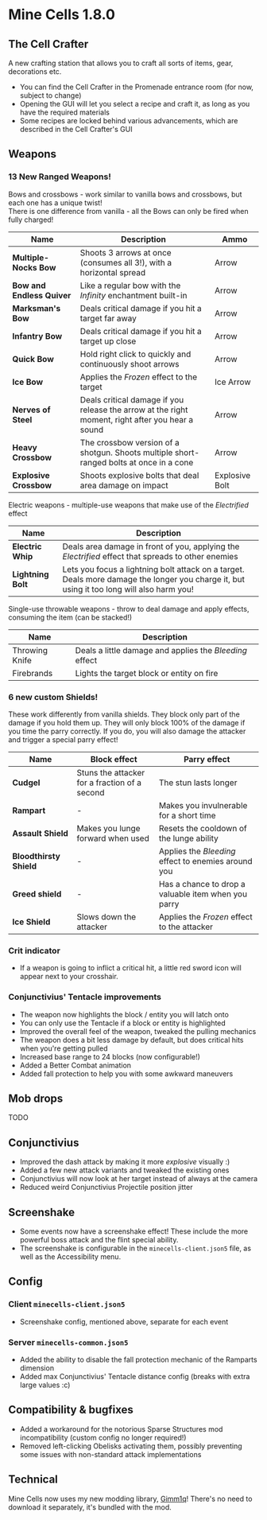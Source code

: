 # Mine Cells 1.8.0

## The Cell Crafter

A new crafting station that allows you to craft all sorts of items, gear, decorations etc.

- You can find the Cell Crafter in the Promenade entrance room (for now, subject to change)
- Opening the GUI will let you select a recipe and craft it, as long as you have the required materials
- Some recipes are locked behind various advancements, which are described in the Cell Crafter's GUI

## Weapons

### 13 New Ranged Weapons!

Bows and crossbows - work similar to vanilla bows and crossbows, but each one has a unique twist!  
There is one difference from vanilla - all the Bows can only be fired when fully charged!

| Name                       | Description                                                                                      | Ammo           |
|----------------------------|--------------------------------------------------------------------------------------------------|----------------|
| **Multiple-Nocks Bow**     | Shoots 3 arrows at once (consumes all 3!), with a horizontal spread                              | Arrow          |
| **Bow and Endless Quiver** | Like a regular bow with the *Infinity* enchantment built-in                                      | Arrow          |
| **Marksman's Bow**         | Deals critical damage if you hit a target far away                                               | Arrow          |
| **Infantry Bow**           | Deals critical damage if you hit a target up close                                               | Arrow          |
| **Quick Bow**              | Hold right click to quickly and continuously shoot arrows                                        | Arrow          |
| **Ice Bow**                | Applies the *Frozen* effect to the target                                                        | Ice Arrow      |
| **Nerves of Steel**        | Deals critical damage if you release the arrow at the right moment, right after you hear a sound | Arrow          |
| **Heavy Crossbow**         | The crossbow version of a shotgun. Shoots multiple short-ranged bolts at once in a cone          | Arrow          |
| **Explosive Crossbow**     | Shoots explosive bolts that deal area damage on impact                                           | Explosive Bolt |

Electric weapons - multiple-use weapons that make use of the *Electrified* effect

| Name               | Description                                                                                                                               |
|--------------------|-------------------------------------------------------------------------------------------------------------------------------------------|
| **Electric Whip**  | Deals area damage in front of you, applying the *Electrified* effect that spreads to other enemies                                        |
| **Lightning Bolt** | Lets you focus a lightning bolt attack on a target. Deals more damage the longer you charge it, but using it too long will also harm you! |

Single-use throwable weapons - throw to deal damage and apply effects, consuming the item (can be stacked!)

| Name           | Description                                             |
|----------------|---------------------------------------------------------|
| Throwing Knife | Deals a little damage and applies the *Bleeding* effect |
| Firebrands     | Lights the target block or entity on fire               |

### 6 new custom Shields!

These work differently from vanilla shields. They block only part of the damage if you hold them up. They will only
block 100% of the damage if you time the parry correctly. If you do, you will also damage the attacker and trigger a 
special parry effect!

| Name                    | Block effect                                  | Parry effect                                        |
|-------------------------|-----------------------------------------------|-----------------------------------------------------|
| **Cudgel**              | Stuns the attacker for a fraction of a second | The stun lasts longer                               |
| **Rampart**             | -                                             | Makes you invulnerable for a short time             |
| **Assault Shield**      | Makes you lunge forward when used             | Resets the cooldown of the lunge ability            |
| **Bloodthirsty Shield** | -                                             | Applies the *Bleeding* effect to enemies around you |
| **Greed shield**        | -                                             | Has a chance to drop a valuable item when you parry |
| **Ice Shield**          | Slows down the attacker                       | Applies the *Frozen* effect to the attacker         |

### Crit indicator

- If a weapon is going to inflict a critical hit, a little red sword icon will appear next to your crosshair.

### Conjunctivius' Tentacle improvements

- The weapon now highlights the block / entity you will latch onto
- You can only use the Tentacle if a block or entity is highlighted
- Improved the overall feel of the weapon, tweaked the pulling mechanics
- The weapon does a bit less damage by default, but does critical hits when you're getting pulled
- Increased base range to 24 blocks (now configurable!)
- Added a Better Combat animation
- Added fall protection to help you with some awkward maneuvers

## Mob drops

TODO

## Conjunctivius

- Improved the dash attack by making it more *explosive* visually :)
- Added a few new attack variants and tweaked the existing ones
- Conjunctivius will now look at her target instead of always at the camera
- Reduced weird Conjunctivius Projectile position jitter

## Screenshake

- Some events now have a screenshake effect! These include the more powerful boss attack and the flint special ability.
- The screenshake is configurable in the `minecells-client.json5` file, as well as the Accessibility menu.

## Config

### Client `minecells-client.json5`

- Screenshake config, mentioned above, separate for each event

### Server `minecells-common.json5`

- Added the ability to disable the fall protection mechanic of the Ramparts dimension
- Added max Conjunctivius' Tentacle distance config (breaks with extra large values :c)

## Compatibility & bugfixes

- Added a workaround for the notorious Sparse Structures mod incompatibility (custom config no longer required!)
- Removed left-clicking Obelisks activating them, possibly preventing some issues with non-standard attack implementations


## Technical

Mine Cells now uses my new modding library, [Gimm1q](https://github.com/mim1q/gimm1q)! There's no need to download
it separately, it's bundled with the mod.